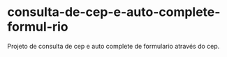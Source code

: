 # consulta-de-cep-e-auto-complete-formul-rio
Projeto de consulta de cep e auto complete de formulario através do cep.
